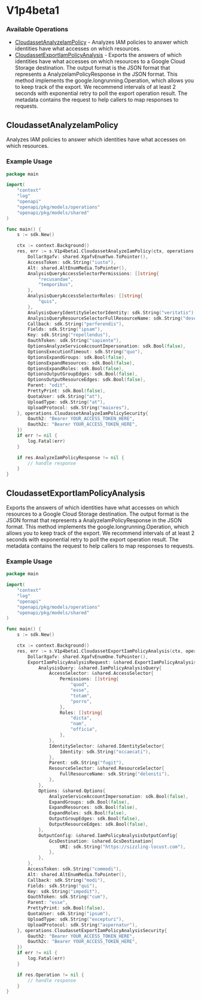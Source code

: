# V1p4beta1

### Available Operations

* [CloudassetAnalyzeIamPolicy](#cloudassetanalyzeiampolicy) - Analyzes IAM policies to answer which identities have what accesses on which resources.
* [CloudassetExportIamPolicyAnalysis](#cloudassetexportiampolicyanalysis) - Exports the answers of which identities have what accesses on which resources to a Google Cloud Storage destination. The output format is the JSON format that represents a AnalyzeIamPolicyResponse in the JSON format. This method implements the google.longrunning.Operation, which allows you to keep track of the export. We recommend intervals of at least 2 seconds with exponential retry to poll the export operation result. The metadata contains the request to help callers to map responses to requests.

## CloudassetAnalyzeIamPolicy

Analyzes IAM policies to answer which identities have what accesses on which resources.

### Example Usage

```go
package main

import(
	"context"
	"log"
	"openapi"
	"openapi/pkg/models/operations"
	"openapi/pkg/models/shared"
)

func main() {
    s := sdk.New()

    ctx := context.Background()
    res, err := s.V1p4beta1.CloudassetAnalyzeIamPolicy(ctx, operations.CloudassetAnalyzeIamPolicyRequest{
        DollarXgafv: shared.XgafvEnumTwo.ToPointer(),
        AccessToken: sdk.String("iusto"),
        Alt: shared.AltEnumMedia.ToPointer(),
        AnalysisQueryAccessSelectorPermissions: []string{
            "recusandae",
            "temporibus",
        },
        AnalysisQueryAccessSelectorRoles: []string{
            "quis",
        },
        AnalysisQueryIdentitySelectorIdentity: sdk.String("veritatis"),
        AnalysisQueryResourceSelectorFullResourceName: sdk.String("deserunt"),
        Callback: sdk.String("perferendis"),
        Fields: sdk.String("ipsam"),
        Key: sdk.String("repellendus"),
        OauthToken: sdk.String("sapiente"),
        OptionsAnalyzeServiceAccountImpersonation: sdk.Bool(false),
        OptionsExecutionTimeout: sdk.String("quo"),
        OptionsExpandGroups: sdk.Bool(false),
        OptionsExpandResources: sdk.Bool(false),
        OptionsExpandRoles: sdk.Bool(false),
        OptionsOutputGroupEdges: sdk.Bool(false),
        OptionsOutputResourceEdges: sdk.Bool(false),
        Parent: "odit",
        PrettyPrint: sdk.Bool(false),
        QuotaUser: sdk.String("at"),
        UploadType: sdk.String("at"),
        UploadProtocol: sdk.String("maiores"),
    }, operations.CloudassetAnalyzeIamPolicySecurity{
        Oauth2: "Bearer YOUR_ACCESS_TOKEN_HERE",
        Oauth2c: "Bearer YOUR_ACCESS_TOKEN_HERE",
    })
    if err != nil {
        log.Fatal(err)
    }

    if res.AnalyzeIamPolicyResponse != nil {
        // handle response
    }
}
```

## CloudassetExportIamPolicyAnalysis

Exports the answers of which identities have what accesses on which resources to a Google Cloud Storage destination. The output format is the JSON format that represents a AnalyzeIamPolicyResponse in the JSON format. This method implements the google.longrunning.Operation, which allows you to keep track of the export. We recommend intervals of at least 2 seconds with exponential retry to poll the export operation result. The metadata contains the request to help callers to map responses to requests.

### Example Usage

```go
package main

import(
	"context"
	"log"
	"openapi"
	"openapi/pkg/models/operations"
	"openapi/pkg/models/shared"
)

func main() {
    s := sdk.New()

    ctx := context.Background()
    res, err := s.V1p4beta1.CloudassetExportIamPolicyAnalysis(ctx, operations.CloudassetExportIamPolicyAnalysisRequest{
        DollarXgafv: shared.XgafvEnumOne.ToPointer(),
        ExportIamPolicyAnalysisRequest: &shared.ExportIamPolicyAnalysisRequest{
            AnalysisQuery: &shared.IamPolicyAnalysisQuery{
                AccessSelector: &shared.AccessSelector{
                    Permissions: []string{
                        "quod",
                        "esse",
                        "totam",
                        "porro",
                    },
                    Roles: []string{
                        "dicta",
                        "nam",
                        "officia",
                    },
                },
                IdentitySelector: &shared.IdentitySelector{
                    Identity: sdk.String("occaecati"),
                },
                Parent: sdk.String("fugit"),
                ResourceSelector: &shared.ResourceSelector{
                    FullResourceName: sdk.String("deleniti"),
                },
            },
            Options: &shared.Options{
                AnalyzeServiceAccountImpersonation: sdk.Bool(false),
                ExpandGroups: sdk.Bool(false),
                ExpandResources: sdk.Bool(false),
                ExpandRoles: sdk.Bool(false),
                OutputGroupEdges: sdk.Bool(false),
                OutputResourceEdges: sdk.Bool(false),
            },
            OutputConfig: &shared.IamPolicyAnalysisOutputConfig{
                GcsDestination: &shared.GcsDestination{
                    URI: sdk.String("https://sizzling-locust.com"),
                },
            },
        },
        AccessToken: sdk.String("commodi"),
        Alt: shared.AltEnumMedia.ToPointer(),
        Callback: sdk.String("modi"),
        Fields: sdk.String("qui"),
        Key: sdk.String("impedit"),
        OauthToken: sdk.String("cum"),
        Parent: "esse",
        PrettyPrint: sdk.Bool(false),
        QuotaUser: sdk.String("ipsum"),
        UploadType: sdk.String("excepturi"),
        UploadProtocol: sdk.String("aspernatur"),
    }, operations.CloudassetExportIamPolicyAnalysisSecurity{
        Oauth2: "Bearer YOUR_ACCESS_TOKEN_HERE",
        Oauth2c: "Bearer YOUR_ACCESS_TOKEN_HERE",
    })
    if err != nil {
        log.Fatal(err)
    }

    if res.Operation != nil {
        // handle response
    }
}
```
